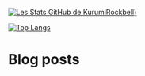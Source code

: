 [![Les Stats GitHub de KurumiRockbell](https://github-readme-stats.vercel.app/api?username=KurumiRockbell&show_icons=true&count_private=true&theme=transparent))](https://github.com/KurumiRockbell/github-readme-stats)

[![Top Langs](https://github-readme-stats.vercel.app/api/top-langs/?username=KurumiRockbell&layout=compact)](https://github.com/KurumiRockbell/github-readme-stats)

# Blog posts
<!-- BLOG-POST-LIST:START -->
<!-- BLOG-POST-LIST:END -->
